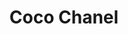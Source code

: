 ---
title: "Coco Chanel"
cc-type: person
hashtag: "coco-chanel"
born-on: 1883-09-19
died-on: 1971-01-10
tags:
  - French
  - Fashion Designer
  - Human Being
  - dead at the moment
---
